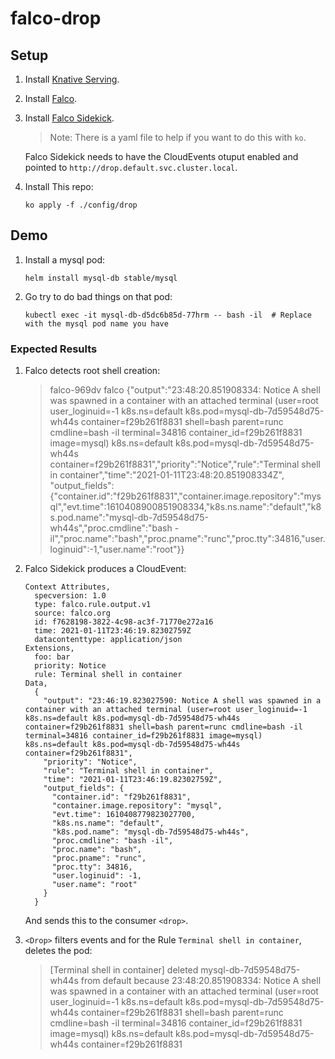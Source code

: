 # falco-drop

## Setup

1. Install [Knative Serving](https://knative.dev).
1. Install [Falco](https://falco.org/).
1. Install [Falco Sidekick](https://github.com/falcosecurity/falcosidekick).
    > Note: There is a yaml file to help if you want to do this with `ko`.
    
    Falco Sidekick needs to have the CloudEvents otuput enabled and pointed to `http://drop.default.svc.cluster.local`.

1. Install This repo:
    ```
   ko apply -f ./config/drop
   ```

## Demo

1. Install a mysql pod:
    ```
    helm install mysql-db stable/mysql
    ```

1. Go try to do bad things on that pod:
   ```
   kubectl exec -it mysql-db-d5dc6b85d-77hrm -- bash -il  # Replace with the mysql pod name you have
   ```

### Expected Results

1. Falco detects root shell creation:

    > falco-969dv falco {"output":"23:48:20.851908334: Notice A shell was spawned in a container with an attached terminal (user=root user_loginuid=-1 k8s.ns=default k8s.pod=mysql-db-7d59548d75-wh44s container=f29b261f8831 shell=bash parent=runc cmdline=bash -il terminal=34816 container_id=f29b261f8831 image=mysql) k8s.ns=default k8s.pod=mysql-db-7d59548d75-wh44s container=f29b261f8831","priority":"Notice","rule":"Terminal shell in container","time":"2021-01-11T23:48:20.851908334Z", "output_fields": {"container.id":"f29b261f8831","container.image.repository":"mysql","evt.time":1610408900851908334,"k8s.ns.name":"default","k8s.pod.name":"mysql-db-7d59548d75-wh44s","proc.cmdline":"bash -il","proc.name":"bash","proc.pname":"runc","proc.tty":34816,"user.loginuid":-1,"user.name":"root"}}

2. Falco Sidekick produces a CloudEvent:

    ```
    Context Attributes,
      specversion: 1.0
      type: falco.rule.output.v1
      source: falco.org
      id: f7628198-3822-4c98-ac3f-71770e272a16
      time: 2021-01-11T23:46:19.82302759Z
      datacontenttype: application/json
    Extensions,
      foo: bar
      priority: Notice
      rule: Terminal shell in container
    Data,
      {
        "output": "23:46:19.823027590: Notice A shell was spawned in a container with an attached terminal (user=root user_loginuid=-1 k8s.ns=default k8s.pod=mysql-db-7d59548d75-wh44s container=f29b261f8831 shell=bash parent=runc cmdline=bash -il terminal=34816 container_id=f29b261f8831 image=mysql) k8s.ns=default k8s.pod=mysql-db-7d59548d75-wh44s container=f29b261f8831",
        "priority": "Notice",
        "rule": "Terminal shell in container",
        "time": "2021-01-11T23:46:19.82302759Z",
        "output_fields": {
          "container.id": "f29b261f8831",
          "container.image.repository": "mysql",
          "evt.time": 1610408779823027700,
          "k8s.ns.name": "default",
          "k8s.pod.name": "mysql-db-7d59548d75-wh44s",
          "proc.cmdline": "bash -il",
          "proc.name": "bash",
          "proc.pname": "runc",
          "proc.tty": 34816,
          "user.loginuid": -1,
          "user.name": "root"
        }
      }
    ```
   
   And sends this to the consumer `<drop>`.

3. `<Drop>` filters events and for the Rule `Terminal shell in container`, deletes the pod:
   
    > [Terminal shell in container] deleted mysql-db-7d59548d75-wh44s from default because 23:48:20.851908334: Notice A shell was spawned in a container with an attached terminal (user=root user_loginuid=-1 k8s.ns=default k8s.pod=mysql-db-7d59548d75-wh44s container=f29b261f8831 shell=bash parent=runc cmdline=bash -il terminal=34816 container_id=f29b261f8831 image=mysql) k8s.ns=default k8s.pod=mysql-db-7d59548d75-wh44s container=f29b261f8831

